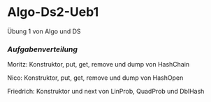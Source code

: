 # Algo-Ds2-Ueb1
Übung 1 von Algo und DS


### _Aufgabenverteilung_ ###
Moritz: Konstruktor, put, get, remove und dump von HashChain


Nico: Konstruktor, put, get, remove und dump von HashOpen


Friedrich: Konstruktor und next von LinProb, QuadProb und DblHash
